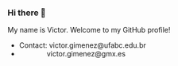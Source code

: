 ### Hi there 👋

My name is Victor. Welcome to my GitHub profile!

<ul>
    <li>Contact: victor.gimenez@ufabc.edu.br</li>
    <li>&nbsp&nbsp&nbsp&nbsp&nbsp&nbsp&nbsp&nbsp&nbsp&nbsp&nbsp&nbsp&nbsp&nbspvictor.gimenez@gmx.es</li>
</ul>


<!--
**VictorGimenez/VictorGimenez** is a ✨ _special_ ✨ repository because its `README.md` (this file) appears on your GitHub profile.

Here are some ideas to get you started:

- 🔭 I’m currently working on ...
- 🌱 I’m currently learning ...
- 👯 I’m looking to collaborate on ...
- 🤔 I’m looking for help with ...
- 💬 Ask me about ...
- 📫 How to reach me: ...
- 😄 Pronouns: ...
- ⚡ Fun fact: ...
-->
